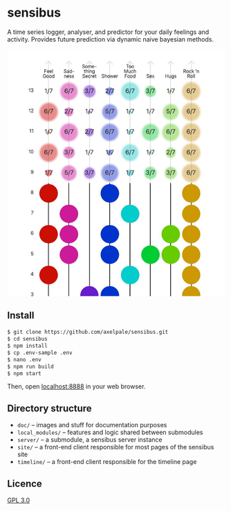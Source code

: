 # sensibus

A time series logger, analyser, and predictor for your daily feelings and activity. Provides future prediction via dynamic naive bayesian methods.

![Timeline Example](doc/timeline-example.jpg)

## Install

    $ git clone https://github.com/axelpale/sensibus.git
    $ cd sensibus
    $ npm install
    $ cp .env-sample .env
    $ nano .env
    $ npm run build
    $ npm start

Then, open [localhost:8888](http://localhost:8888/) in your web browser.

## Directory structure

- `doc/` – images and stuff for documentation purposes
- `local_modules/` – features and logic shared between submodules
- `server/` – a submodule, a sensibus server instance
- `site/` – a front-end client responsible for most pages of the sensibus site
- `timeline/` – a front-end client responsible for the timeline page

## Licence

[GPL 3.0](LICENSE)
